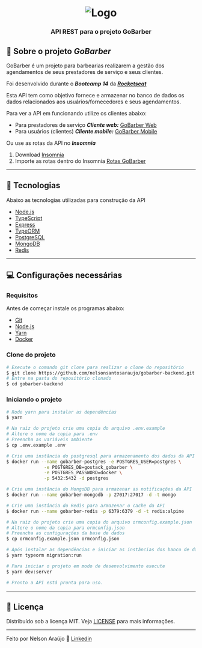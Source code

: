 <h1 align="center">
  <img alt="Logo" src="https://ik.imagekit.io/t58nj4hrrhv/logo_o0SeXCgx_Q.svg" alt="GoBarber Hairdcuts and Shaves">
</h1>

<h3 align="center">
  API REST para o projeto GoBarber
</h3>

## 📓 Sobre o projeto ***GoBarber***

GoBarber é um projeto para barbearias realizarem a gestão dos agendamentos de seus prestadores de serviço e seus clientes.

Foi desenvolvido durante o ***Bootcamp 14*** da ***[Rocketseat](https://rocketseat.com.br)***

Esta API tem como objetivo fornece e armazenar no banco de dados os dados relacionados aos usuários/fornecedores e seus agendamentos.

Para ver a API em funcionando utilize os clientes abaixo:

- Para prestadores de serviço ***Cliente web:*** [GoBarber Web](https://github.com/nelsonsantosaraujo/gobarber-web)
- Para usuários (clientes) ***Cliente mobile:*** [GoBarber Mobile](https://github.com/nelsonsantosaraujo/gobarber-mobile)

Ou use as rotas da API no ***Insomnia***

1. Download [Insomnia](https://insomnia.rest/download/)
2. Importe as rotas dentro do Insomnia [Rotas GoBarber](https://github.com/nelsonsantosaraujo/gobarber-backend/blob/main/Insomnia_gobarber.json)

---

## 🚀 Tecnologias

Abaixo as tecnologias utilizadas para construção da API

- [Node.js](https://nodejs.org/en/)
- [TypeScript](https://www.typescriptlang.org/)
- [Express](https://expressjs.com/pt-br/)
- [TypeORM](https://typeorm.io/#/)
- [PostgreSQL](https://www.postgresql.org/)
- [MongoDB](https://www.mongodb.com/)
- [Redis](https://redis.io/)

---

## 💻 Configurações necessárias

### **Requisitos**

Antes de começar instale os programas abaixo:

- [Git](https://git-scm.com/)
- [Node.js](https://nodejs.org/)
- [Yarn](https://yarnpkg.com/)
- [Docker](https://www.docker.com/docker-community)

### **Clone do projeto**

```bash
# Execute o comando git clone para realizar o clone do repositório
$ git clone https://github.com/nelsonsantosaraujo/gobarber-backend.git
# Entre na pasta do repositório clonado
$ cd gobarber-backend
```

### **Iniciando o projeto**

```bash
# Rode yarn para instalar as dependências
$ yarn

# Na raiz do projeto crie uma copia do arquivo .env.example
# Altere o nome da copia para .env
# Preencha as variáveis ambiente
$ cp .env.example .env

# Crie uma instância do postgresql para armazenamento dos dados da API
$ docker run --name gobarber-postgres -e POSTGRES_USER=postgres \
              -e POSTGRES_DB=gostack_gobarber \
              -e POSTGRES_PASSWORD=docker \
              -p 5432:5432 -d postgres

# Crie uma instância do MongoDB para armazenar as notificações da API
$ docker run --name gobarber-mongodb -p 27017:27017 -d -t mongo

# Crie uma instância do Redis para armazenar o cache da API
$ docker run --name gobarber-redis -p 6379:6379 -d -t redis:alpine

# Na raiz do projeto crie uma copia do arquivo ormconfig.example.json
# Altere o nome da copia para ormconfig.json
# Preencha as configurações da base de dados
$ cp ormconfig.example.json ormconfig.json

# Após instalar as dependências e iniciar as instâncias dos banco de dados execute o comando abaixo para realizar a criação das tabelas no postgresql
$ yarn typeorm migration:run

# Para iniciar o projeto em modo de desenvolvimento execute
$ yarn dev:server

# Pronto a API está pronta para uso.
```

---

## 📝 Licença

Distribuído sob a licença MIT. Veja [LICENSE](LICENSE) para mais informações.

---

Feito por Nelson Araújo 📃  [Linkedin](https://www.linkedin.com/in/nelsonsantosaraujo/)
